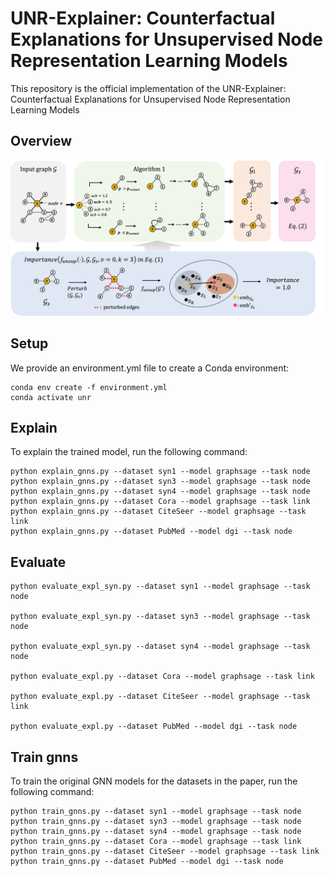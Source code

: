# UNR-Explainer: Counterfactual Explanations for Unsupervised Node Representation Learning Models

This repository is the official implementation of the UNR-Explainer: Counterfactual Explanations for Unsupervised Node Representation Learning Models

## Overview

![overview](https://github.com/hjkng/unr/blob/main/explainer/overview.jpg)

## Setup
We provide an environment.yml file to create a Conda environment:

```
conda env create -f environment.yml
conda activate unr
```


## Explain

To explain the trained model, run the following command:

```
python explain_gnns.py --dataset syn1 --model graphsage --task node
python explain_gnns.py --dataset syn3 --model graphsage --task node
python explain_gnns.py --dataset syn4 --model graphsage --task node
python explain_gnns.py --dataset Cora --model graphsage --task link
python explain_gnns.py --dataset CiteSeer --model graphsage --task link
python explain_gnns.py --dataset PubMed --model dgi --task node
```


## Evaluate

```
python evaluate_expl_syn.py --dataset syn1 --model graphsage --task node

python evaluate_expl_syn.py --dataset syn3 --model graphsage --task node

python evaluate_expl_syn.py --dataset syn4 --model graphsage --task node

python evaluate_expl.py --dataset Cora --model graphsage --task link

python evaluate_expl.py --dataset CiteSeer --model graphsage --task link

python evaluate_expl.py --dataset PubMed --model dgi --task node
```


## Train gnns

To train the original GNN models for the datasets in the paper, run the following command:

```
python train_gnns.py --dataset syn1 --model graphsage --task node
python train_gnns.py --dataset syn3 --model graphsage --task node
python train_gnns.py --dataset syn4 --model graphsage --task node
python train_gnns.py --dataset Cora --model graphsage --task link
python train_gnns.py --dataset CiteSeer --model graphsage --task link
python train_gnns.py --dataset PubMed --model dgi --task node
```
